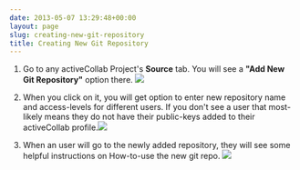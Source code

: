 ```yaml
---
date: 2013-05-07 13:29:48+00:00
layout: page
slug: creating-new-git-repository
title: Creating New Git Repository
---
```



	
  1. Go to any activeCollab Project's **Source** tab. You will see a **"Add New Git Repository"** option there. ![](https://rtcamp.com/files/2012/10/Add-New-Git-Repository-on-Project-Source-Tab-620x140.png)

	
  2. When you click on it, you will get option to enter new repository name and access-levels for different users. If you don't see a user that most-likely means they do not have their public-keys added to their activeCollab profile.![](https://rtcamp.com/files/2012/10/Add-New-Git-Repository.png)

	
  3. When an user will go to the newly added repository, they will see some helpful instructions on How-to-use the new git repo. ![](https://rtcamp.com/files/2012/10/Newly-Created-Git-Repo-584x350.png)


